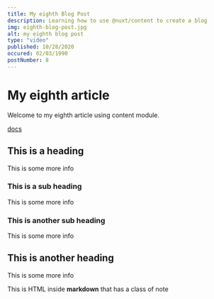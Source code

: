 ```yaml
---
title: My eighth Blog Post
description: Learning how to use @nuxt/content to create a blog
img: eighth-blog-post.jpg
alt: my eighth blog post
type: "video"
published: 10/28/2020
occured: 02/03/1990
postNumber: 8
---
```


# My eighth article

Welcome to my eighth article using content module.

[docs](https://nuxtjs.org/blog/creating-blog-with-nuxt-content#installation)

## This is a heading

This is some more info

### This is a sub heading

This is some more info

### This is another sub heading

This is some more info

## This is another heading

This is some more info

<div class="bg-blue-500 text-white p-4 mb-4">
  This is HTML inside <strong>markdown</strong> that has a class of note
</div>